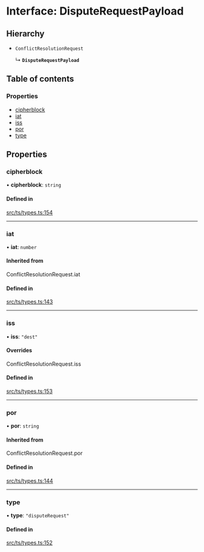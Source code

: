 # Interface: DisputeRequestPayload

## Hierarchy

- `ConflictResolutionRequest`

  ↳ **`DisputeRequestPayload`**

## Table of contents

### Properties

- [cipherblock](DisputeRequestPayload.md#cipherblock)
- [iat](DisputeRequestPayload.md#iat)
- [iss](DisputeRequestPayload.md#iss)
- [por](DisputeRequestPayload.md#por)
- [type](DisputeRequestPayload.md#type)

## Properties

### cipherblock

• **cipherblock**: `string`

#### Defined in

[src/ts/types.ts:154](https://gitlab.com/i3-market/code/wp3/t3.2/conflict-resolution/non-repudiation-protocol/-/blob/5b44d38/src/ts/types.ts#L154)

___

### iat

• **iat**: `number`

#### Inherited from

ConflictResolutionRequest.iat

#### Defined in

[src/ts/types.ts:143](https://gitlab.com/i3-market/code/wp3/t3.2/conflict-resolution/non-repudiation-protocol/-/blob/5b44d38/src/ts/types.ts#L143)

___

### iss

• **iss**: ``"dest"``

#### Overrides

ConflictResolutionRequest.iss

#### Defined in

[src/ts/types.ts:153](https://gitlab.com/i3-market/code/wp3/t3.2/conflict-resolution/non-repudiation-protocol/-/blob/5b44d38/src/ts/types.ts#L153)

___

### por

• **por**: `string`

#### Inherited from

ConflictResolutionRequest.por

#### Defined in

[src/ts/types.ts:144](https://gitlab.com/i3-market/code/wp3/t3.2/conflict-resolution/non-repudiation-protocol/-/blob/5b44d38/src/ts/types.ts#L144)

___

### type

• **type**: ``"disputeRequest"``

#### Defined in

[src/ts/types.ts:152](https://gitlab.com/i3-market/code/wp3/t3.2/conflict-resolution/non-repudiation-protocol/-/blob/5b44d38/src/ts/types.ts#L152)
